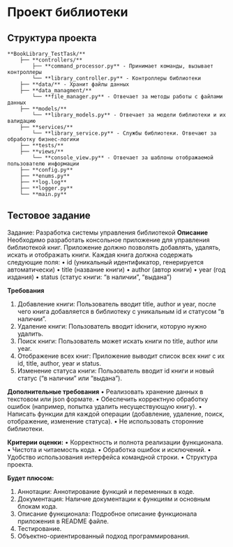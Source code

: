 # Проект библиотеки

## Структура проекта

```
**BookLibrary_TestTask/**
    ├── **controllers/**
        ├── **command_processor.py** - Принимает команды, вызывает контроллеры
        └── **library_controller.py** - Контроллеры библиотеки
    ├── **data/** - Хранит файлы данных
    ├── **data_managment/**
        └── **file_manager.py** - Отвечает за методы работы с файлами данных
    ├── **models/**
        └── **library_models.py** - Отвечает за модели библиотеки и их валидацию
    ├── **services/**
        └── **library_service.py** - Службы библиотеки. Отвечают за обработку бизнес-логики
    ├── **tests/**
    ├── **views/**
        └── **console_view.py** - Отвечает за шаблоны отображаемой пользователю информации
    ├── **config.py**
    ├── **enums.py**
    ├── **log.log**
    ├── **logger.py**
    └── **main.py**
```

## Тестовое задание

Задание: Разработка системы управления библиотекой
**Описание**
Необходимо разработать консольное приложение для управления библиотекой книг. Приложение должно позволять добавлять, удалять, искать и отображать книги. Каждая книга должна содержать следующие поля:
 • id (уникальный идентификатор, генерируется автоматически)
 • title (название книги)
 • author (автор книги)
 • year (год издания)
 • status (статус книги: “в наличии”, “выдана”)

**Требования**
 1. Добавление книги: Пользователь вводит title, author и year, после чего книга добавляется в библиотеку с уникальным id и статусом “в наличии”.
 2. Удаление книги: Пользователь вводит idкниги, которую нужно удалить.
 3. Поиск книги: Пользователь может искать книги по title, author или year.
 4. Отображение всех книг: Приложение выводит список всех книг с их id, title, author, year и status.
 5. Изменение статуса книги: Пользователь вводит id книги и новый статус (“в наличии” или “выдана”).

**Дополнительные требования**
 • Реализовать хранение данных в текстовом или json формате.
 • Обеспечить корректную обработку ошибок (например, попытка удалить несуществующую книгу).
 • Написать функции для каждой операции (добавление, удаление, поиск, отображение, изменение статуса).
 • Не использовать сторонние библиотеки.

**Критерии оценки:**
 • Корректность и полнота реализации функционала.
 • Чистота и читаемость кода.
 • Обработка ошибок и исключений.
 • Удобство использования интерфейса командной строки.
 • Структура проекта.

**Будет плюсом:**
1. Аннотации: Аннотирование функций и переменных в коде.
2. Документация: Наличие документации к функциям и основным блокам кода.
3. Описание функционала: Подробное описание функционала приложения в README файле.
4. Тестирование.
5. Объектно-ориентированный подход программирования.
